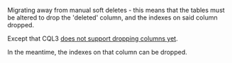 Migrating away from manual soft deletes - this means that the tables must be altered to drop the 'deleted' column, and the indexes on said column dropped.

Except that CQL3 [does not support dropping columns yet](https://cassandra.apache.org/doc/cql3/CQL.html#alterTableStmt).

In the meantime, the indexes on that column can be dropped.
